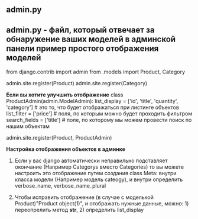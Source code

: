 **admin.py**
-
admin.py - файл, который отвечает за обнаружение ваших моделей в админской панели
**пример простого отображения моделей**
-

from django.contrib import admin
from .models import Product, Category

admin.site.register(Product)
admin.site.register(Category)

**Если вы хотите улучшить отображение**
class ProductAdmin(admin.ModelAdmin):
    list_display = ['id', 'title', 'quantity', 'category'] # это то, что будет отображаться при листинге объектов
    list_filter = ['price'] # поля, по которым можно будет проходить фильтром 
    search_fields = ['title'] # поле, по которому мы можем провести поиск по нашим объектам

admin.site.register(Product, ProductAdmin)

**Настройка отображения объектов в админке**
1) Если у вас django автоматически неправильно подставляет окончание (Например Categorys вместо Categories) то вы можете настроить это отображение путем создания class Meta: внутри класса модели (Например модель cateogy), и внутри определить verbose_name, verbose_name_plural

2) Чтобы исправить отображение (в случае с моделькой Product)"Product object(1)", и отображать нужные данные, можно: 1) переопрелить метод __str__, 2) определить list_display